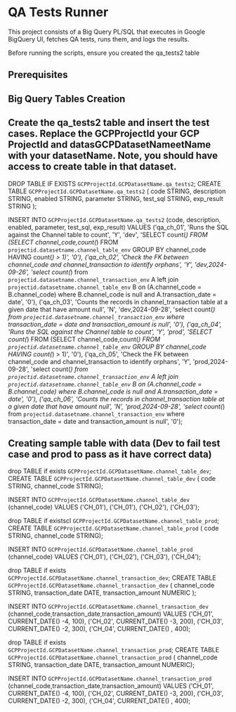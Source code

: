 # QA Tests Runner

This project consists of a Big Query PL/SQL that executes in Google BigQuery UI, fetches QA tests, runs them, and logs the results.

Before running the scripts, ensure you created the qa_tests2 table

## Prerequisites
## Big Query Tables Creation

## Create the qa_tests2 table and insert the test cases.  Replace the GCPProjectId your GCP ProjectId and datasGCPDatasetNameetName with your datasetName. Note, you should have access to create table in that dataset.

DROP TABLE IF EXISTS
  `GCPProjectId.GCPDatasetName.qa_tests2`;
CREATE TABLE
  `GCPProjectId.GCPDatasetName.qa_tests2` ( code STRING,
    description STRING,
    enabled STRING,
    parameter STRING,
    test_sql STRING,
    exp_result STRING );

INSERT INTO
  `GCPProjectId.GCPDatasetName.qa_tests2` (code,
    description,
    enabled,
    parameter,
    test_sql,
    exp_result)
VALUES
  ('qa_ch_01', 'Runs the SQL against the Channel table to count', 'Y', 'dev', 'SELECT count(*) FROM (SELECT channel_code,count(*) FROM `projectid.datasetname.channel_table_env` GROUP BY channel_code HAVING count(*) > 1)', '0'),
  ('qa_ch_02', 'Check the FK between channel_code and channel_transaction to identify orphans', 'Y', 'dev,2024-09-26', 'select count(*) from `projectid.datasetname.channel_transaction_env` A left join `projectid.datasetname.channel_table_env` B on (A.channel_code = B.channel_code) where B.channel_code is null and A.transaction_date = date', '0'),
  ('qa_ch_03', 'Counts the records in channel_transaction table at a given date that have amount null', 'N', 'dev,2024-09-28', 'select count(*) from `projectid.datasetname.channel_transaction_env` where transaction_date = date and transaction_amount is null', '0'),
  ('qa_ch_04', 'Runs the SQL against the Channel table to count', 'Y', 'prod', 'SELECT count(*) FROM (SELECT channel_code,count(*) FROM `projectid.datasetname.channel_table_env` GROUP BY channel_code HAVING count(*) > 1)', '0'),
  ('qa_ch_05', 'Check the FK between channel_code and channel_transaction to identify orphans', 'Y', 'prod,2024-09-28', 'select count(*) from `projectid.datasetname.channel_transaction_env` A left join `projectid.datasetname.channel_table_env` B on (A.channel_code = B.channel_code) where B.channel_code is null and A.transaction_date = date', '0'),
  ('qa_ch_06', 'Counts the records in channel_transaction table at a given date that have amount null', 'N', 'prod,2024-09-28', 'select count(*) from `projectid.datasetname.channel_transaction_env` where transaction_date = date and transaction_amount is null', '0');

## Creating sample table with data (Dev to fail test case and prod to pass as it have correct data)
drop TABLE if exists
  `GCPProjectId.GCPDatasetName.channel_table_dev`;
CREATE TABLE
  `GCPProjectId.GCPDatasetName.channel_table_dev` ( code STRING,
    channel_code STRING);

INSERT INTO
  `GCPProjectId.GCPDatasetName.channel_table_dev` (channel_code)
VALUES
  ('CH_01'),
  ('CH_01'),
  ('CH_02'),
  ('CH_03');

drop TABLE if existscl
  `GCPProjectId.GCPDatasetName.channel_table_prod`;
CREATE TABLE
  `GCPProjectId.GCPDatasetName.channel_table_prod` ( code STRING,
    channel_code STRING);

INSERT INTO
  `GCPProjectId.GCPDatasetName.channel_table_prod` (channel_code)
VALUES
  ('CH_01'),
  ('CH_02'),
  ('CH_03'),
  ('CH_04');

drop TABLE if exists
  `GCPProjectId.GCPDatasetName.channel_transaction_dev`;
CREATE TABLE
  `GCPProjectId.GCPDatasetName.channel_transaction_dev` (
    channel_code STRING,
    transaction_date DATE,
    transaction_amount NUMERIC
    );

INSERT INTO
  `GCPProjectId.GCPDatasetName.channel_transaction_dev` (channel_code,transaction_date,transaction_amount)
VALUES
  ('CH_01', CURRENT_DATE() -4, 100),
  ('CH_02', CURRENT_DATE() -3, 200),
  ('CH_03', CURRENT_DATE() -2, 300),
  ('CH_04', CURRENT_DATE() , 400);

drop TABLE if exists
  `GCPProjectId.GCPDatasetName.channel_transaction_prod`;
CREATE TABLE
  `GCPProjectId.GCPDatasetName.channel_transaction_prod` (
    channel_code STRING,
    transaction_date DATE,
    transaction_amount NUMERIC);

INSERT INTO
  `GCPProjectId.GCPDatasetName.channel_transaction_prod` (channel_code,transaction_date,transaction_amount)
VALUES
  ('CH_01', CURRENT_DATE() -4, 100),
  ('CH_02', CURRENT_DATE() -3, 200),
  ('CH_03', CURRENT_DATE() -2, 300),
  ('CH_04', CURRENT_DATE() , 400);
